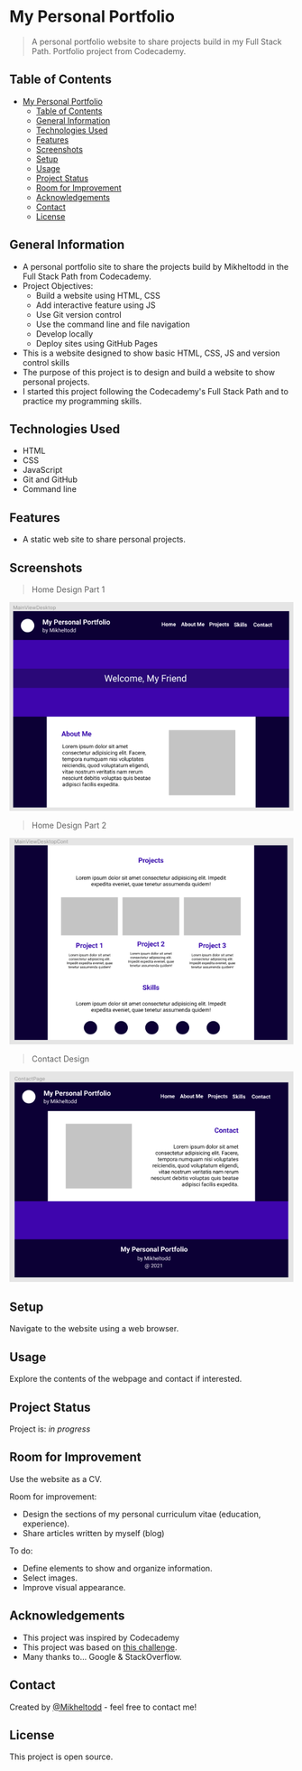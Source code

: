 # My Personal Portfolio
> A personal portfolio website to share projects build in my Full Stack Path. Portfolio project from Codecademy.

## Table of Contents
- [My Personal Portfolio](#my-personal-portfolio)
  - [Table of Contents](#table-of-contents)
  - [General Information](#general-information)
  - [Technologies Used](#technologies-used)
  - [Features](#features)
  - [Screenshots](#screenshots)
  - [Setup](#setup)
  - [Usage](#usage)
  - [Project Status](#project-status)
  - [Room for Improvement](#room-for-improvement)
  - [Acknowledgements](#acknowledgements)
  - [Contact](#contact)
  - [License](#license)
<!-- * [License](#license) -->



## General Information
- A personal portfolio site to share the projects build by Mikheltodd in the Full Stack Path from Codecademy. 
- Project Objectives:
    * Build a website using HTML, CSS
    * Add interactive feature using JS
    * Use Git version control
    * Use the command line and file navigation
    * Develop locally
    * Deploy sites using GitHub Pages
- This is a website designed to show basic HTML, CSS, JS and version control skills
- The purpose of this project is to design and build a website to show personal projects. 
- I started this project following the Codecademy's Full Stack Path and to practice my programming skills.

## Technologies Used
- HTML
- CSS
- JavaScript
- Git and GitHub
- Command line


## Features
- A static web site to share personal projects.


## Screenshots

> Home Design Part 1

![Home Design (Part 1)](resources/design/DesignHome_1.png)

> Home Design Part 2

![Home Design (Part 1)](resources/design/DesignHome_2.png)

> Contact Design
> 
![Contact Design](resources/design/DesignContact.png)

## Setup

Navigate to the website using a web browser. 


## Usage

Explore the contents of the webpage and contact if interested.


## Project Status
Project is: _in progress_ 


## Room for Improvement

Use the website as a CV.

Room for improvement:
- Design the sections of my personal curriculum vitae (education, experience).
- Share articles written by myself (blog)

To do:
- Define elements to show and organize information. 
- Select images.
- Improve visual appearance. 


## Acknowledgements

- This project was inspired by Codecademy
- This project was based on <a href="https://www.codecademy.com/paths/full-stack-engineer-career-path/tracks/fecp-html-css-and-js-portfolio-project/modules/fecp-personal-portfolio-website/kanban_projects/portfolio-website" target="_blank">this challenge</a>.
- Many thanks to... Google & StackOverflow.


## Contact
Created by <a href="https://github.com/Mikheltodd" target="_blank">@Mikheltodd</a> - feel free to contact me!


## License
This project is open source.
